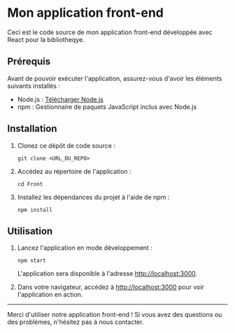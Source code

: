 
# Mon application front-end

Ceci est le code source de mon application front-end développée avec React pour la bibliotheqye.

## Prérequis

Avant de pouvoir exécuter l'application, assurez-vous d'avoir les éléments suivants installés :

- Node.js : [Télécharger Node.js](https://nodejs.org)
- npm : Gestionnaire de paquets JavaScript inclus avec Node.js

## Installation

1. Clonez ce dépôt de code source :

   ```
   git clone <URL_DU_REPO>
   ```

2. Accédez au répertoire de l'application :

   ```
   cd Front
   ```

3. Installez les dépendances du projet à l'aide de npm :

   ```
   npm install
   ```


## Utilisation

1. Lancez l'application en mode développement :

   ```
   npm start
   ```

   L'application sera disponible à l'adresse [http://localhost:3000](http://localhost:3000).

2. Dans votre navigateur, accédez à [http://localhost:3000](http://localhost:3000) pour voir l'application en action.


---

Merci d'utiliser notre application front-end ! Si vous avez des questions ou des problèmes, n'hésitez pas à nous contacter.
